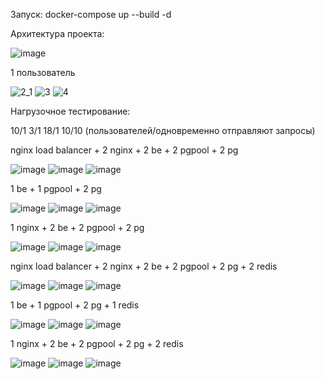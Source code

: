 Запуск: docker-compose up --build -d

Архитектура проекта:

![image](https://github.com/pligy/store/assets/62108982/44640496-a4a5-4275-a9ae-3250a57eaa79)


1 пользователь

![2_1](https://github.com/pligy/store/assets/62108982/3635418b-8e34-45d5-8333-bc5f13cf3b08)
![3](https://github.com/pligy/store/assets/62108982/abbb6f12-30cf-40f2-98f3-fdbc2aee7733)
![4](https://github.com/pligy/store/assets/62108982/6bcecbfd-4cc6-4465-a0ee-c903f2a015c5)

Нагрузочное тестирование:

10/1 3/1 18/1 10/10 (пользователей/одновременно отправляют запросы)

nginx load balancer + 2 nginx + 2 be + 2 pgpool + 2 pg

![image](https://github.com/pligy/store/assets/62108982/66dfe88c-115d-40ae-8604-9b0d4442a801)
![image](https://github.com/pligy/store/assets/62108982/470f4e1e-7385-413d-8ec7-bc463fd3305f)
![image](https://github.com/pligy/store/assets/62108982/509e13df-8041-43eb-be07-015708f10fa2)


1 be + 1 pgpool + 2 pg

![image](https://github.com/pligy/store/assets/62108982/6d8bbd53-9164-40f6-be4c-9c1d238fb944)
![image](https://github.com/pligy/store/assets/62108982/8ac99a05-51f5-4540-b107-19c925602da1)
![image](https://github.com/pligy/store/assets/62108982/a65e34ef-b583-4077-9a44-6039e29bf1ca)


1 nginx + 2 be + 2 pgpool + 2 pg

![image](https://github.com/pligy/store/assets/62108982/4101bb9e-6abb-4b1e-8a4e-d733c28fb830)
![image](https://github.com/pligy/store/assets/62108982/3b4fbb5c-589e-4240-adcc-2a20825ee679)
![image](https://github.com/pligy/store/assets/62108982/bb0439c8-d09e-4222-a13e-31d61f0b7836)


nginx load balancer + 2 nginx + 2 be + 2 pgpool + 2 pg + 2 redis

![image](https://github.com/pligy/store/assets/62108982/3bef66e7-5faa-4ae5-b8bd-a53a429f3ffe)
![image](https://github.com/pligy/store/assets/62108982/2cdc036b-8778-44e5-9515-11b3362c2d66)
![image](https://github.com/pligy/store/assets/62108982/16cab931-35b1-4827-ad3e-41a6df048ffd)


1 be + 1 pgpool + 2 pg + 1 redis

![image](https://github.com/pligy/store/assets/62108982/15747342-c129-43ae-8c5e-899bde92caea)
![image](https://github.com/pligy/store/assets/62108982/e2397ac4-662d-4566-81f1-6f76dab94e39)
![image](https://github.com/pligy/store/assets/62108982/a9c5e414-dba8-4984-a649-05c6f8c85e87)

1 nginx + 2 be + 2 pgpool + 2 pg + 2 redis

![image](https://github.com/pligy/store/assets/62108982/4ae5ae3d-345f-4dda-918e-8f0d3ce19f04)
![image](https://github.com/pligy/store/assets/62108982/2891ced8-57c1-4036-89ef-211822b7c36f)
![image](https://github.com/pligy/store/assets/62108982/409c7c0e-876d-4c21-b197-69e51fb0f279)




